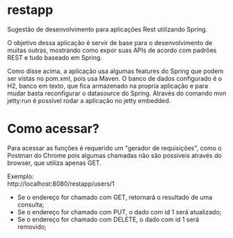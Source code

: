 # restapp
Sugestão de desenvolvimento para aplicações Rest utilizando Spring.

O objetivo dessa aplicação é servir de base para o desenvolvimento de muitas outras, mostrando como expor suas APIs de acordo com padrões REST e tudo baseado em Spring.

Como disse acima, a aplicação usa algumas features do Spring que podem ser vistas no pom.xml, pois usa Maven.
O banco de dados configurado é o H2, banco em texto, que fica armazenado na propria aplicação e para mudar basta reconfigurar o datasource do Spring.
Através do comando mvn jetty:run é possível rodar a aplicação no jetty embedded.

# Como acessar?
Para acessar as funções é requerido um "gerador de requisições", como o Postman do Chrome pois algumas chamadas não são possíveis através do browser, que utiliza apenas GET.

Exemplo:
<br/>
http://localhost:8080/restapp/users/1
* Se o endereço for chamado com GET, retornará o resultado de uma consulta;
* Se o endereço for chamado com PUT, o dado com id 1 será atualizado;
* Se o endereço for chamado com DELETE, o dado com id 1 será removido;
